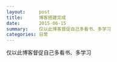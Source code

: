 ```yaml
---
layout:     post
title:      博客搭建完成
date:       2015-06-15
summary:    仅以此博客督促自己多看书、多学习
categories: 日常
---
```


仅以此博客督促自己多看书、多学习
